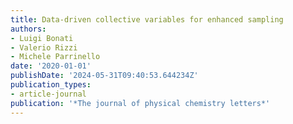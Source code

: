 ```yaml
---
title: Data-driven collective variables for enhanced sampling
authors:
- Luigi Bonati
- Valerio Rizzi
- Michele Parrinello
date: '2020-01-01'
publishDate: '2024-05-31T09:40:53.644234Z'
publication_types:
- article-journal
publication: '*The journal of physical chemistry letters*'
---
```

